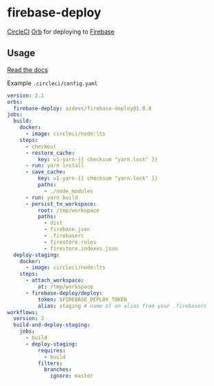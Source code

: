 # firebase-deploy

[CircleCI](https://circleci.com) [Orb](https://circleci.com/docs/2.0/orb-intro/#section=configuration) for deploying to [Firebase](https://firebase.google.com/)

## Usage

[Read the docs](https://circleci.com/orbs/registry/orb/azdevs/firebase-deploy)

Example `.circleci/config.yaml`

```yaml
version: 2.1
orbs:
  firebase-deploy: azdevs/firebase-deploy@1.0.0
jobs:
  build:
    docker:
      - image: circleci/node:lts
    steps:
      - checkout
      - restore_cache:
          key: v1-yarn-{{ checksum "yarn.lock" }}
      - run: yarn install
      - save_cache:
          key: v1-yarn-{{ checksum "yarn.lock" }}
          paths:
            - ./node_modules
      - run: yarn build
      - persist_to_workspace:
          root: /tmp/workspace
          paths:
            - dist
            - firebase.json
            - .firebaserc
            - firestore.rules
            - firestore.indexes.json
  deploy-staging:
    docker:
      - image: circleci/node:lts
    steps:
      - attach_workspace:
          at: /tmp/workspace
      - firebase-deploy/deploy:
          token: $FIREBASE_DEPLOY_TOKEN
          alias: staging # name of an alias from your .firebaserc
workflows:
  version: 2
  build-and-deploy-staging:
    jobs:
      - build
      - deploy-staging:
          requires:
            - build
          filters:
            branches:
              ignore: master
```
